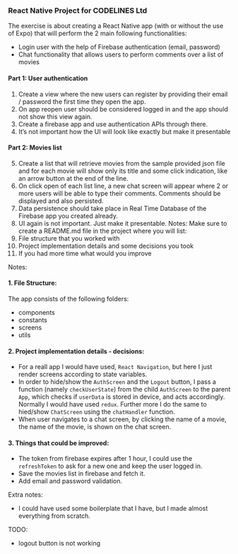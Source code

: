 ### React Native Project for CODELINES Ltd

The exercise is about creating a React Native app (with or without the use of
Expo) that will perform the 2 main following functionalities:

- Login user with the help of Firebase authentication (email, password)
- Chat functionality that allows users to perform comments over a list of
  movies

#### Part 1: User authentication

1. Create a view where the new users can register by providing their email /
   password the first time they open the app.
2. On app reopen user should be considered logged in and the app should
   not show this view again.
3. Create a firebase app and use authentication APIs through there.
4. It’s not important how the UI will look like exactly but make it presentable

#### Part 2: Movies list

5. Create a list that will retrieve movies from the sample provided json file
   and for each movie will show only its title and some click indication, like an
   arrow button at the end of the line.
6. On click open of each list line, a new chat screen will appear where 2 or
   more users will be able to type their comments. Comments should be
   displayed and also persisted.
7. Data persistence should take place in Real Time Database of the Firebase
   app you created already.
8. UI again is not important. Just make it presentable.
   Notes:
   Make sure to create a README.md file in the project where you will list:
9. File structure that you worked with
10. Project implementation details and some decisions you took
11. If you had more time what would you improve

Notes:

#### 1. File Structure:

The app consists of the following folders:

- components
- constants
- screens
- utils

#### 2. Project implementation details - decisions:

- For a reall app I would have used, `React Navigation`, but here I just render screens according to state variables.
- In order to hide/show the `AuthScreen` and the `Logout` button, I pass a function (namely `checkUserState`) from the child `AuthScreen` to the parent `App`, which checks if `userData` is stored in device, and acts accordingly. Normally I would have used `redux`. Further more I do the same to hied/show `ChatScreen` using the `chatHandler` function.
- When user navigates to a chat screen, by clicking the name of a movie, the name of the movie, is shown on the chat screen.

#### 3. Things that could be improved:

- The token from firebase expires after 1 hour, I could use the `refreshToken` to ask for a new one and keep the user logged in.
- Save the movies list in firebase and fetch it.
- Add email and password validation.

Extra notes:

- I could have used some boilerplate that I have, but I made almost everything from scratch.

TODO:

- logout button is not working
